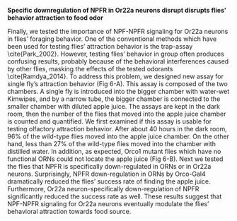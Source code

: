 **Specific downregulation of NPFR in Or22a neurons disrupt disrupts flies’ behavior attraction to food odor**

Finally, we tested the importance of NPF-NPFR signaling for Or22a neurons in flies’ foraging behavior. One of the conventional methods which have been used for testing flies’ attraction behavior is the trap-assay \cite{Park_2002}. However, testing flies’ behavior in group often produces confusing results, probably because of the behavioral interferences caused by other flies, masking the effects of the tested odorants \cite{Ramdya_2014}.
To address this problem, we designed new assay for single fly’s attraction behavior (Fig 6-A). This assay is composed of the two chambers. A single fly is introduced into the bigger chamber with water-wet Kimwipes, and by a narrow tube, the bigger chamber is connected to the smaller chamber with diluted apple juice. The assays are kept in the dark room, then the number of the flies that moved into the apple juice chamber is counted and quantified. 
We first examined if this assay is usable for testing olfactory attraction behavior. After about 40 hours in the dark room, 96% of the wild-type flies moved into the apple juice chamber. On the other hand, less than 27% of the wild-type flies moved into the chamber with distilled water. In addition, as expected, Orco1 mutant flies which have no functional ORNs could not locate the apple juice (Fig 6-B).
Next we tested the flies that NPFR is specifically down-regulated in ORNs or in Or22a neurons. Surprisingly, NPFR down-regulation in ORNs by Orco-Gal4 dramatically reduced the flies’ success rate of finding the apple juice. Furthermore, Or22a neuron-specifically down-regulation of NPFR significantly reduced the success rate as well. These results suggest that NPF-NPFR signaling for Or22a neurons eventually modulate the flies’ behavioral attraction towards food source.

